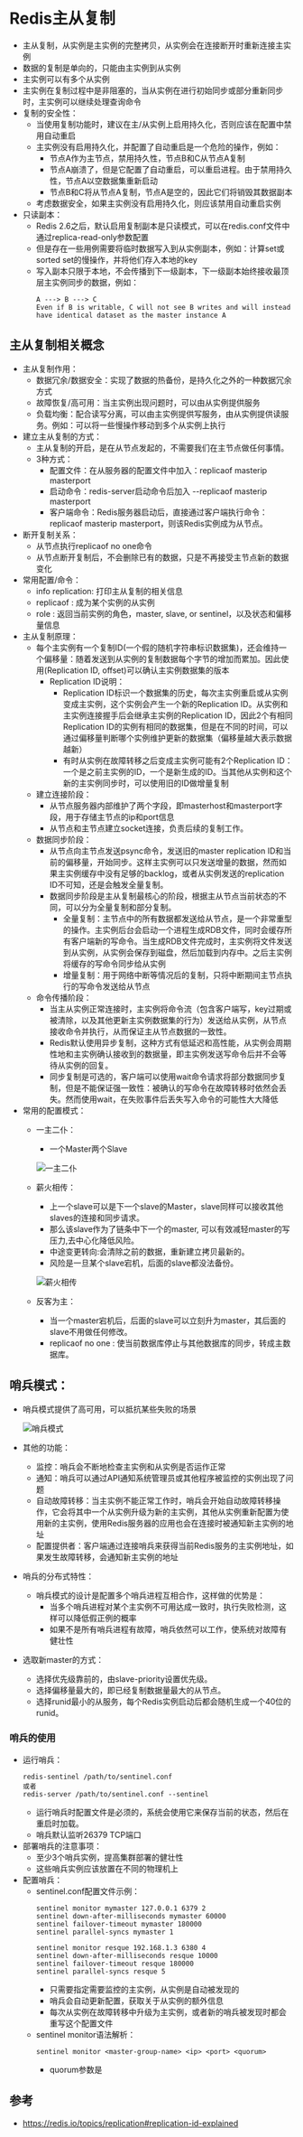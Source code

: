 # Redis主从复制

  - 主从复制，从实例是主实例的完整拷贝，从实例会在连接断开时重新连接主实例
  - 数据的复制是单向的，只能由主实例到从实例
  - 主实例可以有多个从实例
  - 主实例在复制过程中是非阻塞的，当从实例在进行初始同步或部分重新同步时，主实例可以继续处理查询命令
  - 复制的安全性：
    - 当使用复制功能时，建议在主/从实例上启用持久化，否则应该在配置中禁用自动重启
    - 主实例没有启用持久化，并配置了自动重启是一个危险的操作，例如：
      - 节点A作为主节点，禁用持久性，节点B和C从节点A复制
      - 节点A崩溃了，但是它配置了自动重启，可以重启进程。由于禁用持久性，节点A以空数据集重新启动
      - 节点B和C将从节点A复制，节点A是空的，因此它们将销毁其数据副本
    - 考虑数据安全，如果主实例没有启用持久化，则应该禁用自动重启实例
  - 只读副本：
    - Redis 2.6之后，默认启用复制副本是只读模式，可以在redis.conf文件中通过replica-read-only参数配置
    - 但是存在一些用例需要将临时数据写入到从实例副本，例如：计算set或sorted set的慢操作，并将他们存入本地的key
    - 写入副本只限于本地，不会传播到下一级副本，下一级副本始终接收最顶层主实例同步的数据，例如：
      ```
      A ---> B ---> C
      Even if B is writable, C will not see B writes and will instead have identical dataset as the master instance A
      ```
    
## 主从复制相关概念

  - 主从复制作用：
    - 数据冗余/数据安全：实现了数据的热备份，是持久化之外的一种数据冗余方式
    - 故障恢复/高可用：当主实例出现问题时，可以由从实例提供服务
    - 负载均衡：配合读写分离，可以由主实例提供写服务，由从实例提供读服务。例如：可以将一些慢操作移动到多个从实例上执行
  - 建立主从复制的方式：
    - 主从复制的开启，是在从节点发起的，不需要我们在主节点做任何事情。
    - 3种方式：
      - 配置文件：在从服务器的配置文件中加入：replicaof masterip masterport
      - 启动命令：redis-server启动命令后加入 --replicaof masterip masterport
      - 客户端命令：Redis服务器启动后，直接通过客户端执行命令：replicaof masterip masterport，则该Redis实例成为从节点。
  - 断开复制关系：
    - 从节点执行replicaof no one命令
    - 从节点断开复制后，不会删除已有的数据，只是不再接受主节点新的数据变化
  - 常用配置/命令：
    - info replication: 打印主从复制的相关信息
    - replicaof <masterip> <masterport> : 成为某个实例的从实例
    - role : 返回当前实例的角色，master, slave, or sentinel，以及状态和偏移量信息
  - 主从复制原理：
    - 每个主实例有一个复制ID(一个假的随机字符串标识数据集)，还会维持一个偏移量：随着发送到从实例的复制数据每个字节的增加而累加。因此使用(Replication ID, offset)可以确认主实例数据集的版本
      - Replication ID说明：
        - Replication ID标识一个数据集的历史，每次主实例重启或从实例变成主实例，这个实例会产生一个新的Replication ID。从实例和主实例连接握手后会继承主实例的Replication ID，因此2个有相同Replication ID的实例有相同的数据集，但是在不同的时间，可以通过偏移量判断哪个实例维护更新的数据集（偏移量越大表示数据越新）
        - 有时从实例在故障转移之后变成主实例可能有2个Replication ID：一个是之前主实例的ID，一个是新生成的ID。当其他从实例和这个新的主实例同步时，可以使用旧的ID做增量复制
    - 建立连接阶段：
      - 从节点服务器内部维护了两个字段，即masterhost和masterport字段，用于存储主节点的ip和port信息
      - 从节点和主节点建立socket连接，负责后续的复制工作。
    - 数据同步阶段：
      - 从节点向主节点发送psync命令，发送旧的master replication ID和当前的偏移量，开始同步。这样主实例可以只发送增量的数据，然而如果主实例缓存中没有足够的backlog，或者从实例发送的replication ID不可知，还是会触发全量复制。
      - 数据同步阶段是主从复制最核心的阶段，根据主从节点当前状态的不同，可以分为全量复制和部分复制。
         - 全量复制：主节点中的所有数据都发送给从节点，是一个非常重型的操作。主实例后台会启动一个进程生成RDB文件，同时会缓存所有客户端新的写命令。当生成RDB文件完成时，主实例将文件发送到从实例，从实例会保存到磁盘，然后加载到内存中。之后主实例将缓存的写命令同步给从实例
         - 增量复制：用于网络中断等情况后的复制，只将中断期间主节点执行的写命令发送给从节点
    - 命令传播阶段：
      - 当主从实例正常连接时，主实例将命令流（包含客户端写，key过期或被清除，以及其他更新主实例数据集的行为）发送给从实例，从节点接收命令并执行，从而保证主从节点数据的一致性。
      - Redis默认使用异步复制，这种方式有低延迟和高性能，从实例会周期性地和主实例确认接收到的数据量，即主实例发送写命令后并不会等待从实例的回复。
      - 同步复制是可选的，客户端可以使用wait命令请求将部分数据同步复制，但是不能保证强一致性：被确认的写命令在故障转移时依然会丢失。然而使用wait，在失败事件后丢失写入命令的可能性大大降低
  - 常用的配置模式：
    - 一主二仆：
      - 一个Master两个Slave
      
      ![一主二仆](./图片/一主二仆.PNG)
      
    - 薪火相传：
      - 上一个slave可以是下一个slave的Master，slave同样可以接收其他slaves的连接和同步请求。
      - 那么该slave作为了链条中下一个的master, 可以有效减轻master的写压力,去中心化降低风险。
      - 中途变更转向:会清除之前的数据，重新建立拷贝最新的。
      - 风险是一旦某个slave宕机，后面的slave都没法备份。
      
      ![薪火相传](./图片/薪火相传.PNG)
      
    - 反客为主：
      - 当一个master宕机后，后面的slave可以立刻升为master，其后面的slave不用做任何修改。
      - replicaof no one : 使当前数据库停止与其他数据库的同步，转成主数据库。
      
## 哨兵模式：
  
  - 哨兵模式提供了高可用，可以抵抗某些失败的场景
  
    ![哨兵模式](./图片/哨兵模式.PNG)
  
  - 其他的功能：
    - 监控：哨兵会不断地检查主实例和从实例是否运作正常
    - 通知：哨兵可以通过API通知系统管理员或其他程序被监控的实例出现了问题
    - 自动故障转移：当主实例不能正常工作时，哨兵会开始自动故障转移操作，它会将其中一个从实例升级为新的主实例，其他从实例重新配置为使用新的主实例，使用Redis服务器的应用也会在连接时被通知新主实例的地址
    - 配置提供者：客户端通过连接哨兵来获得当前Redis服务的主实例地址，如果发生故障转移，会通知新主实例的地址
  - 哨兵的分布式特性：
    - 哨兵模式的设计是配置多个哨兵进程互相合作，这样做的优势是：
      - 当多个哨兵进程对某个主实例不可用达成一致时，执行失败检测，这样可以降低假正例的概率
      - 如果不是所有哨兵进程有故障，哨兵依然可以工作，使系统对故障有健壮性
  - 选取新master的方式：
    - 选择优先级靠前的，由slave-priority设置优先级。
    - 选择偏移量最大的，即已经复制数据量最大的从节点。
    - 选择runid最小的从服务，每个Redis实例启动后都会随机生成一个40位的runid。
 
### 哨兵的使用
  
  - 运行哨兵：
    ```
    redis-sentinel /path/to/sentinel.conf
    或者
    redis-server /path/to/sentinel.conf --sentinel
    ```
    - 运行哨兵时配置文件是必须的，系统会使用它来保存当前的状态，然后在重启时加载。
    - 哨兵默认监听26379 TCP端口
  - 部署哨兵的注意事项：
    - 至少3个哨兵实例，提高集群部署的健壮性
    - 这些哨兵实例应该放置在不同的物理机上
  - 配置哨兵：
    - sentinel.conf配置文件示例：
      ```
      sentinel monitor mymaster 127.0.0.1 6379 2
      sentinel down-after-milliseconds mymaster 60000
      sentinel failover-timeout mymaster 180000
      sentinel parallel-syncs mymaster 1

      sentinel monitor resque 192.168.1.3 6380 4
      sentinel down-after-milliseconds resque 10000
      sentinel failover-timeout resque 180000
      sentinel parallel-syncs resque 5
      ```
      - 只需要指定需要监控的主实例，从实例是自动被发现的
      - 哨兵会自动更新配置，获取关于从实例的额外信息
      - 每次从实例在故障转移中升级为主实例，或者新的哨兵被发现时都会重写这个配置文件
    - sentinel monitor语法解析：
      ```
      sentinel monitor <master-group-name> <ip> <port> <quorum>
      ```
      - quorum参数是
  
## 参考
  
  - https://redis.io/topics/replication#replication-id-explained
      
